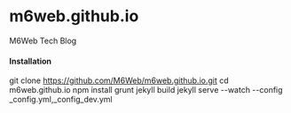 m6web.github.io
===============

M6Web Tech Blog

#### Installation 

git clone https://github.com/M6Web/m6web.github.io.git
cd m6web.github.io
npm install
grunt
jekyll build
jekyll serve --watch --config _config.yml,_config_dev.yml